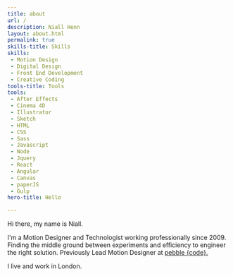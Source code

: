 ```yaml
---
title: about
url: /
description: Niall Henn
layout: about.html
permalink: true
skills-title: Skills
skills:
 - Motion Design
 - Digital Design
 - Front End Development
 - Creative Coding
tools-title: Tools
tools:
 - After Effects
 - Cinema 4D
 - Illustrator
 - Sketch
 - HTML
 - CSS
 - Sass
 - Javascript
 - Node
 - Jquery
 - React
 - Angular
 - Canvas
 - paperJS
 - Gulp
hero-title: Hello

---
```

Hi there, my name is Niall.

I'm a Motion Designer and Technologist working professionally since 2009.<br />
Finding the middle ground between experiments and efficiency to engineer the right solution.
Previously Lead Motion Designer at [pebble {code}.](http://pebblecode.com/)

I live and work in London.


